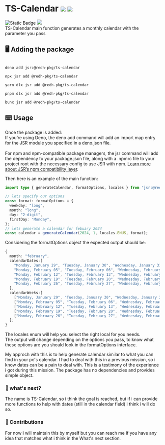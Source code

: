 # TS-Calendar <img src="https://jsr.io/badges/@redh-pkg/ts-calendar"> <img src="https://jsr.io/badges/@redh-pkg/ts-calendar/score"> 
![Static Badge](https://img.shields.io/badge/deno-v2.2.3-rgb(112%2C%20255%2C%20175)) <img src="https://img.shields.io/badge/License-MIT-blue.svg"> 
</br>
TS-Calendar main function generates a monthly calendar with the parameter you pass



## 🖥️ Adding the package
```console

deno add jsr:@redh-pkg/ts-calendar

```

```console
npx jsr add @redh-pkg/ts-calendar

```

```console
yarn dlx jsr add @redh-pkg/ts-calendar

```

```console
pnpm dlx jsr add @redh-pkg/ts-calendar

```

```console
bunx jsr add @redh-pkg/ts-calendar

```

## ⌨️ Usage
Once the package is added: </br>
If you’re using Deno, the deno add command will add an import map entry for the JSR module you specified in a deno.json file. </br></br>
For npm and npm-compatible package managers, the jsr command will add the dependency to your package.json file, along with a .npmrc file to your project root with the necessary config to use JSR with npm. <a href="https://jsr.io/docs/troubleshooting#publishing-errors">Learn more about JSR’s npm compatibility layer</a>.

Then here is an example of the main function:
```typescript
import type { generateCalendar, formatOptions, locales } from "jsr:@redh-pkg/ts-calendar";

// lets specify our options
const format: formatOptions = {
  weekday: "long",
  month: "long",
  day: "2-digit",
  firstDay: "Monday",
};
// lets generate a calendar for febuary 2024
const calendar = generateCalendar(2024, 1, locales.ENUS, format);
```

Considering the formatOptions object the expected output should be:
```typescript
{
  month: "february",
  calendarDates:[
    "Monday, January 29", "Tuesday, January 30", "Wednesday, January 31","Thursday, February 01", "Friday, February 02", "Saturday, February 03", "Sunday, February 04",
    "Monday, February 05", "Tuesday, February 06", "Wednesday, February 07", "Thursday, February 08", "Friday, February 09", "Saturday, February 10", "Sunday, February 11",
    "Monday, February 12", "Tuesday, February 13", "Wednesday, February 14", "Thursday, February 15", "Friday, February 16", "Saturday, February 17", "Sunday, February 18",
    "Monday, February 19", "Tuesday, February 20", "Wednesday, February 21", "Thursday, February 22", "Friday, February 23", "Saturday, February 24", "Sunday, February 25",
    "Monday, February 26", "Tuesday, February 27", "Wednesday, February 28", "Thursday, February 29","Friday, March 01", "Saturday, March 02", "Sunday, March 03"
  ],
  calendarWeeks:[
    ["Monday, January 29", "Tuesday, January 30", "Wednesday, January 31", "Thursday, February 01", "Friday, February 02", "Saturday, February 03", "Sunday, February 04"],
    ["Monday, February 05", "Tuesday, February 06", "Wednesday, February 07", "Thursday, February 08", "Friday, February 09", "Saturday, February 10", "Sunday, February 11"],
    ["Monday, February 12", "Tuesday, February 13", "Wednesday, February 14", "Thursday, February 15", "Friday, February 16", "Saturday, February 17", "Sunday, February 18"],
    ["Monday, February 19", "Tuesday, February 20", "Wednesday, February 21", "Thursday, February 22", "Friday, February 23", "Saturday, February 24", "Sunday, February 25"],
    ["Monday, February 26", "Tuesday, February 27", "Wednesday, February 28", "Thursday, February 29", "Friday, March 01", "Saturday, March 02", "Sunday, March 03"]
  ];
}
```

The locales enum will help you select the right local for you needs.</br>
The output will change depending on the options you pass, to know what these options are you should look in the formatOptions interface.</br>

My approch with this is to help generate calendar similar to what you can find in your pc's calendar. I had to deal with this in a previous mission, so i know dates can be a pain to deal with.
This is a testimony of the experience i got during this mission. The package has no dependencies and provides simple object. </br>

### 🤔 what's next?
The name is TS-Calendar, so i think the goal is reached, but if i can provide more functions to help with dates (still in the calendar field) i think i will do so.

### 📝 Contributions
For now i will maintain this by myself but you can reach me if you have any idea that matches what i think in the What's next section.
